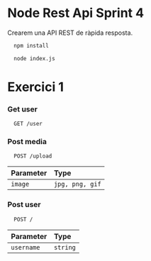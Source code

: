 
# Node Rest Api Sprint 4

Crearem una API REST de ràpida resposta. 

```bash
  npm install
```

```bash
  node index.js
```



# Exercici 1

### Get user

```http
  GET /user
```

### Post media

```http
  POST /upload
```

| Parameter | Type     | 
| :-------- | :------- | 
| `image`      | `jpg, png, gif` 

### Post user

```http
  POST /
```

| Parameter | Type     | 
| :-------- | :------- | 
| `username`      | `string` 


